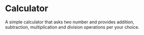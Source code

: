 # Calculator
A simple calculator that asks two number and provides addition, subtraction, multiplication and division operations per your choice.
